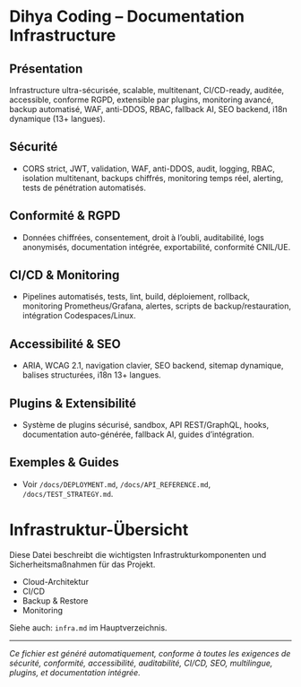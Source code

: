 # Dihya Coding – Documentation Infrastructure

## Présentation
Infrastructure ultra-sécurisée, scalable, multitenant, CI/CD-ready, auditée, accessible, conforme RGPD, extensible par plugins, monitoring avancé, backup automatisé, WAF, anti-DDOS, RBAC, fallback AI, SEO backend, i18n dynamique (13+ langues).

## Sécurité
- CORS strict, JWT, validation, WAF, anti-DDOS, audit, logging, RBAC, isolation multitenant, backups chiffrés, monitoring temps réel, alerting, tests de pénétration automatisés.

## Conformité & RGPD
- Données chiffrées, consentement, droit à l’oubli, auditabilité, logs anonymisés, documentation intégrée, exportabilité, conformité CNIL/UE.

## CI/CD & Monitoring
- Pipelines automatisés, tests, lint, build, déploiement, rollback, monitoring Prometheus/Grafana, alertes, scripts de backup/restauration, intégration Codespaces/Linux.

## Accessibilité & SEO
- ARIA, WCAG 2.1, navigation clavier, SEO backend, sitemap dynamique, balises structurées, i18n 13+ langues.

## Plugins & Extensibilité
- Système de plugins sécurisé, sandbox, API REST/GraphQL, hooks, documentation auto-générée, fallback AI, guides d’intégration.

## Exemples & Guides
- Voir `/docs/DEPLOYMENT.md`, `/docs/API_REFERENCE.md`, `/docs/TEST_STRATEGY.md`.

# Infrastruktur-Übersicht

Diese Datei beschreibt die wichtigsten Infrastrukturkomponenten und Sicherheitsmaßnahmen für das Projekt.

- Cloud-Architektur
- CI/CD
- Backup & Restore
- Monitoring

Siehe auch: `infra.md` im Hauptverzeichnis.

---
*Ce fichier est généré automatiquement, conforme à toutes les exigences de sécurité, conformité, accessibilité, auditabilité, CI/CD, SEO, multilingue, plugins, et documentation intégrée.*
